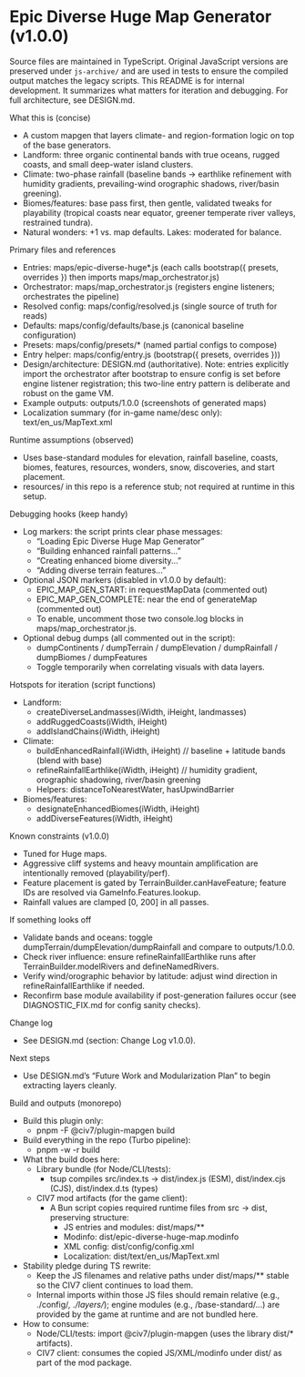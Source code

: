 # Epic Diverse Huge Map Generator (v1.0.0)

Source files are maintained in TypeScript. Original JavaScript versions are preserved under `js-archive/` and are used in tests to ensure the compiled output matches the legacy scripts.
This README is for internal development. It summarizes what matters for iteration and debugging. For full architecture, see DESIGN.md.

What this is (concise)
- A custom mapgen that layers climate- and region-formation logic on top of the base generators.
- Landform: three organic continental bands with true oceans, rugged coasts, and small deep-water island clusters.
- Climate: two-phase rainfall (baseline bands → earthlike refinement with humidity gradients, prevailing-wind orographic shadows, river/basin greening).
- Biomes/features: base pass first, then gentle, validated tweaks for playability (tropical coasts near equator, greener temperate river valleys, restrained tundra).
- Natural wonders: +1 vs. map defaults. Lakes: moderated for balance.

Primary files and references
- Entries: maps/epic-diverse-huge*.js (each calls bootstrap({ presets, overrides }) then imports maps/map_orchestrator.js)
- Orchestrator: maps/map_orchestrator.js (registers engine listeners; orchestrates the pipeline)
- Resolved config: maps/config/resolved.js (single source of truth for reads)
- Defaults: maps/config/defaults/base.js (canonical baseline configuration)
- Presets: maps/config/presets/* (named partial configs to compose)
- Entry helper: maps/config/entry.js (bootstrap({ presets, overrides }))
- Design/architecture: DESIGN.md (authoritative). Note: entries explicitly import the orchestrator after bootstrap to ensure config is set before engine listener registration; this two-line entry pattern is deliberate and robust on the game VM.
- Example outputs: outputs/1.0.0 (screenshots of generated maps)
- Localization summary (for in-game name/desc only): text/en_us/MapText.xml

Runtime assumptions (observed)
- Uses base-standard modules for elevation, rainfall baseline, coasts, biomes, features, resources, wonders, snow, discoveries, and start placement.
- resources/ in this repo is a reference stub; not required at runtime in this setup.

Debugging hooks (keep handy)
- Log markers: the script prints clear phase messages:
  - “Loading Epic Diverse Huge Map Generator”
  - “Building enhanced rainfall patterns...”
  - “Creating enhanced biome diversity...”
  - “Adding diverse terrain features...”
- Optional JSON markers (disabled in v1.0.0 by default):
  - EPIC_MAP_GEN_START: in requestMapData (commented out)
  - EPIC_MAP_GEN_COMPLETE: near the end of generateMap (commented out)
  - To enable, uncomment those two console.log blocks in maps/map_orchestrator.js.
- Optional debug dumps (all commented out in the script):
  - dumpContinents / dumpTerrain / dumpElevation / dumpRainfall / dumpBiomes / dumpFeatures
  - Toggle temporarily when correlating visuals with data layers.

Hotspots for iteration (script functions)
- Landform:
  - createDiverseLandmasses(iWidth, iHeight, landmasses)
  - addRuggedCoasts(iWidth, iHeight)
  - addIslandChains(iWidth, iHeight)
- Climate:
  - buildEnhancedRainfall(iWidth, iHeight)  // baseline + latitude bands (blend with base)
  - refineRainfallEarthlike(iWidth, iHeight)  // humidity gradient, orographic shadowing, river/basin greening
  - Helpers: distanceToNearestWater, hasUpwindBarrier
- Biomes/features:
  - designateEnhancedBiomes(iWidth, iHeight)
  - addDiverseFeatures(iWidth, iHeight)

Known constraints (v1.0.0)
- Tuned for Huge maps.
- Aggressive cliff systems and heavy mountain amplification are intentionally removed (playability/perf).
- Feature placement is gated by TerrainBuilder.canHaveFeature; feature IDs are resolved via GameInfo.Features.lookup.
- Rainfall values are clamped [0, 200] in all passes.

If something looks off
- Validate bands and oceans: toggle dumpTerrain/dumpElevation/dumpRainfall and compare to outputs/1.0.0.
- Check river influence: ensure refineRainfallEarthlike runs after TerrainBuilder.modelRivers and defineNamedRivers.
- Verify wind/orographic behavior by latitude: adjust wind direction in refineRainfallEarthlike if needed.
- Reconfirm base module availability if post-generation failures occur (see DIAGNOSTIC_FIX.md for config sanity checks).

Change log
- See DESIGN.md (section: Change Log v1.0.0).

Next steps
- Use DESIGN.md’s “Future Work and Modularization Plan” to begin extracting layers cleanly.

Build and outputs (monorepo)
- Build this plugin only:
  - pnpm -F @civ7/plugin-mapgen build
- Build everything in the repo (Turbo pipeline):
  - pnpm -w -r build
- What the build does here:
  - Library bundle (for Node/CLI/tests):
    - tsup compiles src/index.ts → dist/index.js (ESM), dist/index.cjs (CJS), dist/index.d.ts (types)
  - CIV7 mod artifacts (for the game client):
    - A Bun script copies required runtime files from src → dist, preserving structure:
      - JS entries and modules: dist/maps/**
      - Modinfo: dist/epic-diverse-huge-map.modinfo
      - XML config: dist/config/config.xml
      - Localization: dist/text/en_us/MapText.xml
- Stability pledge during TS rewrite:
  - Keep the JS filenames and relative paths under dist/maps/** stable so the CIV7 client continues to load them.
  - Internal imports within those JS files should remain relative (e.g., ./config/*, ./layers/*); engine modules (e.g., /base-standard/…) are provided by the game at runtime and are not bundled here.
- How to consume:
  - Node/CLI/tests: import @civ7/plugin-mapgen (uses the library dist/* artifacts).
  - CIV7 client: consumes the copied JS/XML/modinfo under dist/ as part of the mod package.
